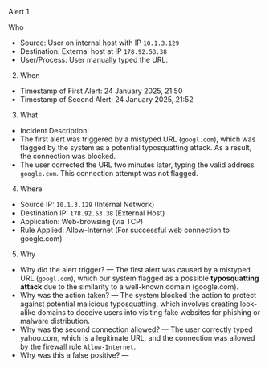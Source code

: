 Alert 1

Who
- Source: User on internal host with IP `10.1.3.129`
- Destination: External host at IP `178.92.53.38`
- User/Process: User manually typed the URL.

2. When

- Timestamp of First Alert: 24 January 2025, 21:50
- Timestamp of Second Alert: 24 January 2025, 21:52

3. What

- Incident Description:
- The first alert was triggered by a mistyped URL (`googl.com`), which was flagged by the system as a potential typosquatting attack. As a result, the connection was blocked.
- The user corrected the URL two minutes later, typing the valid address `google.com`. This connection attempt was not flagged.

4. Where

- Source IP: `10.1.3.129` (Internal Network)
- Destination IP: `178.92.53.38` (External Host)
- Application: Web-browsing (via TCP)
- Rule Applied: Allow-Internet (For successful web connection to google.com)

5. Why

- Why did the alert trigger? — The first alert was caused by a mistyped URL (`googl.com`), which our system flagged as a possible ****typosquatting attack**** due to the similarity to a well-known domain (google.com).
- Why was the action taken? — The system blocked the action to protect against potential malicious typosquatting, which involves creating look-alike domains to deceive users into visiting fake websites for phishing or malware distribution.
- Why was the second connection allowed? — The user correctly typed yahoo.com, which is a legitimate URL, and the connection was allowed by the firewall rule `Allow-Internet`.
- Why was this a false positive? — 